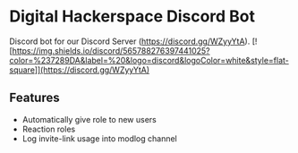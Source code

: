 # Digital Hackerspace Discord Bot
Discord bot for our Discord Server (https://discord.gg/WZyyYtA). 
[![https://img.shields.io/discord/565788276397441025?color=%237289DA&label=%20&logo=discord&logoColor=white&style=flat-square]](https://discord.gg/WZyyYtA)

## Features
* Automatically give role to new users
* Reaction roles
* Log invite-link usage into modlog channel
 
